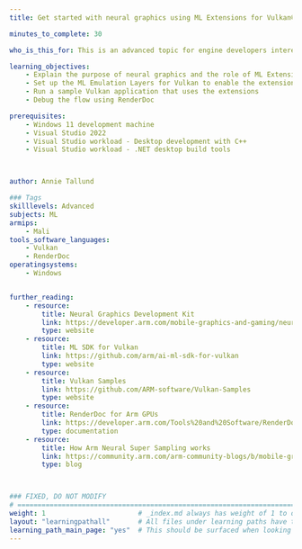 ```yaml
---
title: Get started with neural graphics using ML Extensions for Vulkan®

minutes_to_complete: 30

who_is_this_for: This is an advanced topic for engine developers interested in learning about neural graphics using ML Extensions for Vulkan.

learning_objectives:
    - Explain the purpose of neural graphics and the role of ML Extensions for Vulkan
    - Set up the ML Emulation Layers for Vulkan to enable the extensions
    - Run a sample Vulkan application that uses the extensions
    - Debug the flow using RenderDoc

prerequisites:
    - Windows 11 development machine
    - Visual Studio 2022
    - Visual Studio workload - Desktop development with C++
    - Visual Studio workload - .NET desktop build tools



author: Annie Tallund

### Tags
skilllevels: Advanced
subjects: ML
armips:
    - Mali
tools_software_languages:
    - Vulkan
    - RenderDoc
operatingsystems:
    - Windows


further_reading:
    - resource:
        title: Neural Graphics Development Kit
        link: https://developer.arm.com/mobile-graphics-and-gaming/neural-graphics
        type: website
    - resource:
        title: ML SDK for Vulkan
        link: https://github.com/arm/ai-ml-sdk-for-vulkan
        type: website
    - resource:
        title: Vulkan Samples
        link: https://github.com/ARM-software/Vulkan-Samples
        type: website
    - resource:
        title: RenderDoc for Arm GPUs
        link: https://developer.arm.com/Tools%20and%20Software/RenderDoc%20for%20Arm%20GPUs
        type: documentation
    - resource:
        title: How Arm Neural Super Sampling works
        link: https://community.arm.com/arm-community-blogs/b/mobile-graphics-and-gaming-blog/posts/how-arm-neural-super-sampling-works
        type: blog



### FIXED, DO NOT MODIFY
# ================================================================================
weight: 1                       # _index.md always has weight of 1 to order correctly
layout: "learningpathall"       # All files under learning paths have this same wrapper
learning_path_main_page: "yes"  # This should be surfaced when looking for related content. Only set for _index.md of learning path content.
---
```

